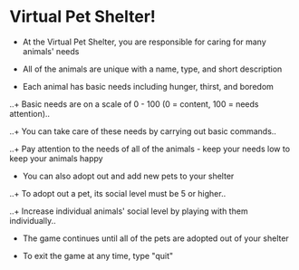<h1>Virtual Pet Shelter!</h1>

+ At the Virtual Pet Shelter, you are responsible for caring for many animals' needs

+ All of the animals are unique with a name, type, and short description

+ Each animal has basic needs including hunger, thirst, and boredom

..+ Basic needs are on a scale of 0 - 100 (0 = content, 100 = needs attention)..

..+ You can take care of these needs by carrying out basic commands..

..+ Pay attention to the needs of all of the animals - keep your needs low to keep your animals happy

+ You can also adopt out and add new pets to your shelter

..+ To adopt out a pet, its social level must be 5 or higher..

..+ Increase individual animals' social level by playing with them individually..

+ The game continues until all of the pets are adopted out of your shelter

+ To exit the game at any time, type "quit"
